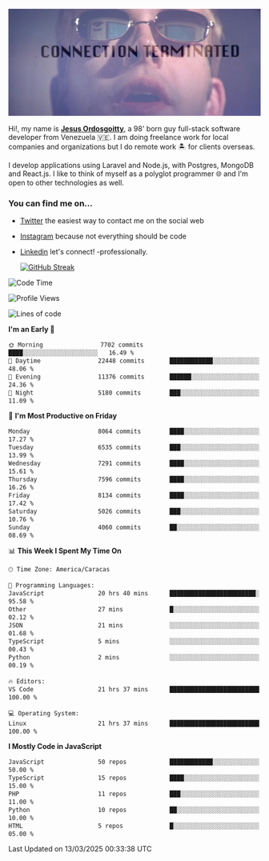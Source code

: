 ![hackers movie reference](./disconnected.jpg)

Hi!, my name is [**Jesus Ordosgoitty**](https://jodaz.dev), a 98' born guy full-stack software developer from Venezuela 🇻🇪. I am doing freelance work for local companies and organizations but I do remote work 🏝️ for clients overseas. 

I develop applications using Laravel and Node.js, with Postgres, MongoDB and React.js. I like to think of myself as a polyglot programmer 🌐 and I'm open to other technologies as well.

### You can find me on...

- [Twitter](https://twitter.com/jodaz_) the easiest way to contact me on the social web
- [Instagram](https://instagram.com/jodaz_) because not everything should be code
- [Linkedin](https://linkedin.com/in/jodaz) let's connect! -professionally.


    [![GitHub Streak](https://streak-stats.demolab.com?user=jodaz&theme=tokyonight)](https://git.io/streak-stats)

<!--START_SECTION:waka-->
![Code Time](http://img.shields.io/badge/Code%20Time-7%2C232%20hrs%2012%20mins-blue)

![Profile Views](http://img.shields.io/badge/Profile%20Views-0-blue)

![Lines of code](https://img.shields.io/badge/From%20Hello%20World%20I%27ve%20Written-83.0%20million%20lines%20of%20code-blue)

**I'm an Early 🐤** 

```text
🌞 Morning                7702 commits        ████░░░░░░░░░░░░░░░░░░░░░   16.49 % 
🌆 Daytime                22448 commits       ████████████░░░░░░░░░░░░░   48.06 % 
🌃 Evening                11376 commits       ██████░░░░░░░░░░░░░░░░░░░   24.36 % 
🌙 Night                  5180 commits        ███░░░░░░░░░░░░░░░░░░░░░░   11.09 % 
```
📅 **I'm Most Productive on Friday** 

```text
Monday                   8064 commits        ████░░░░░░░░░░░░░░░░░░░░░   17.27 % 
Tuesday                  6535 commits        ███░░░░░░░░░░░░░░░░░░░░░░   13.99 % 
Wednesday                7291 commits        ████░░░░░░░░░░░░░░░░░░░░░   15.61 % 
Thursday                 7596 commits        ████░░░░░░░░░░░░░░░░░░░░░   16.26 % 
Friday                   8134 commits        ████░░░░░░░░░░░░░░░░░░░░░   17.42 % 
Saturday                 5026 commits        ███░░░░░░░░░░░░░░░░░░░░░░   10.76 % 
Sunday                   4060 commits        ██░░░░░░░░░░░░░░░░░░░░░░░   08.69 % 
```


📊 **This Week I Spent My Time On** 

```text
🕑︎ Time Zone: America/Caracas

💬 Programming Languages: 
JavaScript               20 hrs 40 mins      ████████████████████████░   95.58 % 
Other                    27 mins             █░░░░░░░░░░░░░░░░░░░░░░░░   02.12 % 
JSON                     21 mins             ░░░░░░░░░░░░░░░░░░░░░░░░░   01.68 % 
TypeScript               5 mins              ░░░░░░░░░░░░░░░░░░░░░░░░░   00.43 % 
Python                   2 mins              ░░░░░░░░░░░░░░░░░░░░░░░░░   00.19 % 

🔥 Editors: 
VS Code                  21 hrs 37 mins      █████████████████████████   100.00 % 

💻 Operating System: 
Linux                    21 hrs 37 mins      █████████████████████████   100.00 % 
```

**I Mostly Code in JavaScript** 

```text
JavaScript               50 repos            ████████████░░░░░░░░░░░░░   50.00 % 
TypeScript               15 repos            ████░░░░░░░░░░░░░░░░░░░░░   15.00 % 
PHP                      11 repos            ███░░░░░░░░░░░░░░░░░░░░░░   11.00 % 
Python                   10 repos            ██░░░░░░░░░░░░░░░░░░░░░░░   10.00 % 
HTML                     5 repos             █░░░░░░░░░░░░░░░░░░░░░░░░   05.00 % 
```




 Last Updated on 13/03/2025 00:33:38 UTC
<!--END_SECTION:waka-->
